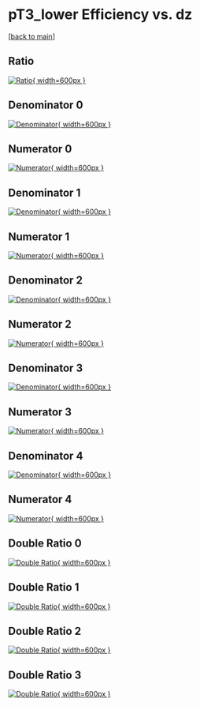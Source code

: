 # pT3_lower Efficiency vs. dz

[[back to main](./)]



## Ratio

[![Ratio](../mtv/var/pT3_lower_xtr_321_-1_eff_dz.png){ width=600px }](../mtv/var/pT3_lower_xtr_321_-1_eff_dz.pdf)

## Denominator 0

[![Denominator](../mtv/den/pT3_lower_xtr_321_-1_eff_dz_den0.png){ width=600px }](../mtv/den/pT3_lower_xtr_321_-1_eff_dz_den0.pdf)

## Numerator 0

[![Numerator](../mtv/num/pT3_lower_xtr_321_-1_eff_dz_num0.png){ width=600px }](../mtv/num/pT3_lower_xtr_321_-1_eff_dz_num0.pdf)

## Denominator 1

[![Denominator](../mtv/den/pT3_lower_xtr_321_-1_eff_dz_den1.png){ width=600px }](../mtv/den/pT3_lower_xtr_321_-1_eff_dz_den1.pdf)

## Numerator 1

[![Numerator](../mtv/num/pT3_lower_xtr_321_-1_eff_dz_num1.png){ width=600px }](../mtv/num/pT3_lower_xtr_321_-1_eff_dz_num1.pdf)

## Denominator 2

[![Denominator](../mtv/den/pT3_lower_xtr_321_-1_eff_dz_den2.png){ width=600px }](../mtv/den/pT3_lower_xtr_321_-1_eff_dz_den2.pdf)

## Numerator 2

[![Numerator](../mtv/num/pT3_lower_xtr_321_-1_eff_dz_num2.png){ width=600px }](../mtv/num/pT3_lower_xtr_321_-1_eff_dz_num2.pdf)

## Denominator 3

[![Denominator](../mtv/den/pT3_lower_xtr_321_-1_eff_dz_den3.png){ width=600px }](../mtv/den/pT3_lower_xtr_321_-1_eff_dz_den3.pdf)

## Numerator 3

[![Numerator](../mtv/num/pT3_lower_xtr_321_-1_eff_dz_num3.png){ width=600px }](../mtv/num/pT3_lower_xtr_321_-1_eff_dz_num3.pdf)

## Denominator 4

[![Denominator](../mtv/den/pT3_lower_xtr_321_-1_eff_dz_den4.png){ width=600px }](../mtv/den/pT3_lower_xtr_321_-1_eff_dz_den4.pdf)

## Numerator 4

[![Numerator](../mtv/num/pT3_lower_xtr_321_-1_eff_dz_num4.png){ width=600px }](../mtv/num/pT3_lower_xtr_321_-1_eff_dz_num4.pdf)

## Double Ratio 0

[![Double Ratio](../mtv/ratio/pT3_lower_xtr_321_-1_eff_dz_ratio0.png){ width=600px }](../mtv/ratio/pT3_lower_xtr_321_-1_eff_dz_ratio0.pdf)

## Double Ratio 1

[![Double Ratio](../mtv/ratio/pT3_lower_xtr_321_-1_eff_dz_ratio1.png){ width=600px }](../mtv/ratio/pT3_lower_xtr_321_-1_eff_dz_ratio1.pdf)

## Double Ratio 2

[![Double Ratio](../mtv/ratio/pT3_lower_xtr_321_-1_eff_dz_ratio2.png){ width=600px }](../mtv/ratio/pT3_lower_xtr_321_-1_eff_dz_ratio2.pdf)

## Double Ratio 3

[![Double Ratio](../mtv/ratio/pT3_lower_xtr_321_-1_eff_dz_ratio3.png){ width=600px }](../mtv/ratio/pT3_lower_xtr_321_-1_eff_dz_ratio3.pdf)

